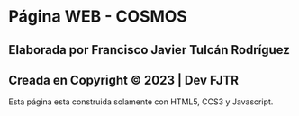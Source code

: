 # Página WEB - COSMOS 

## Elaborada por **Francisco Javier Tulcán Rodríguez**
## Creada en Copyright © 2023 | Dev FJTR

Esta página esta construida solamente con HTML5, CCS3 y Javascript.
